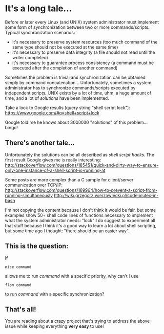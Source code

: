 It's a long tale...
===

Before or later every Linux (and UNIX) system administrator must implement some form of synchronization between two or more commands/scripts.
Typical synchronization scenarios:

* it's necessary to preserve system resources (too much command of the same type should not be executed at the same time)
* it's necessary to preserve data integrity (a file should not read until the writer completed)
* it's necessary to guarantee process consistency (a command must be executed after the completion of another command)

Sometimes the problem is trivial and synchronization can be obtained simply by command concatenation...
Unfortunately, sometimes a system administrator has to synchronize commands/scripts executed by independent scripts. UNIX exists by a lot of time, uhm, a huge amount of time, and a lot of *solutions* have been implemented.

Take a look to Google results (query string "shell script lock"): https://www.google.com/#q=shell+script+lock

Google told me he knows about 3000000 "solutions" of this problem... bingo!

There's another tale...
---

Unfortunately the solutions can be all described as *shell script hacks*. The first result Google gives me is really interesting: http://stackoverflow.com/questions/185451/quick-and-dirty-way-to-ensure-only-one-instance-of-a-shell-script-is-running-at

Some posts are more complex than a C sample for client/server communication over TCP/IP: http://stackoverflow.com/questions/169964/how-to-prevent-a-script-from-running-simultaneously
http://wiki.grzegorz.wierzowiecki.pl/code:mutex-in-bash

I'm not copying the content because I don't think it would be fair, but some examples show 50+ shell code lines of functions necessary to implement what the system administrator needs: "lock"
I do suggest to experiment all that stuff because I think it's a good way to learn a lot about shell scripting, but some time ago I thought: "there should be an easier way".

This is the question:
---

If
 
    nice command
allows me to run *command* with a specific priority, why can't I use

    flom command
to run *command* with a specific synchronization?

That's all!
---
You are reading about a crazy project that's trying to address the above issue while keeping everything **very easy** to use!
